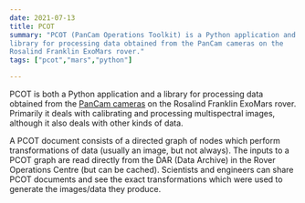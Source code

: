 ```yaml
---
date: 2021-07-13
title: PCOT
summary: "PCOT (PanCam Operations Toolkit) is a Python application and
library for processing data obtained from the PanCam cameras on the
Rosalind Franklin ExoMars rover."
tags: ["pcot","mars","python"]

---
```


PCOT is both a Python application and a library for processing data 
obtained from the [PanCam cameras](https://www.ucl.ac.uk/mssl/research-projects/2021/jun/exomars-2022-rover-rosalind-franklin)
 on the Rosalind Franklin ExoMars rover.
Primarily it deals with calibrating
and processing multispectral images, although it also deals with other kinds of data.

A PCOT document consists of a directed graph of nodes which perform
transformations of data (usually an image, but not always). The inputs to a
PCOT graph are read directly from the DAR (Data Archive) in the Rover
Operations Centre (but can be cached). Scientists and engineers can share PCOT
documents and see the exact transformations which were used to generate the
images/data they produce.
